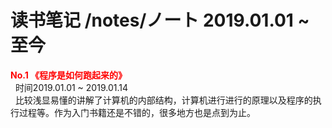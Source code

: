 # 读书笔记 /notes/ノート 2019.01.01 ~ 至今 </br>

<strong style="color:red;">No.1 《程序是如何跑起来的》</strong><br/>
&nbsp;&nbsp;时间2019.01.01 ~ 2019.01.14 <br/>
&nbsp;&nbsp;比较浅显易懂的讲解了计算机的内部结构，计算机进行进行的原理以及程序的执行过程等。作为入门书籍还是不错的，很多地方也是点到为止。<br/>
